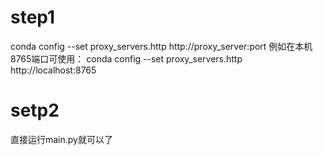 # step1
conda config --set proxy_servers.http http://proxy_server:port
例如在本机8765端口可使用：
conda config --set proxy_servers.http http://localhost:8765
# setp2
直接运行main.py就可以了
